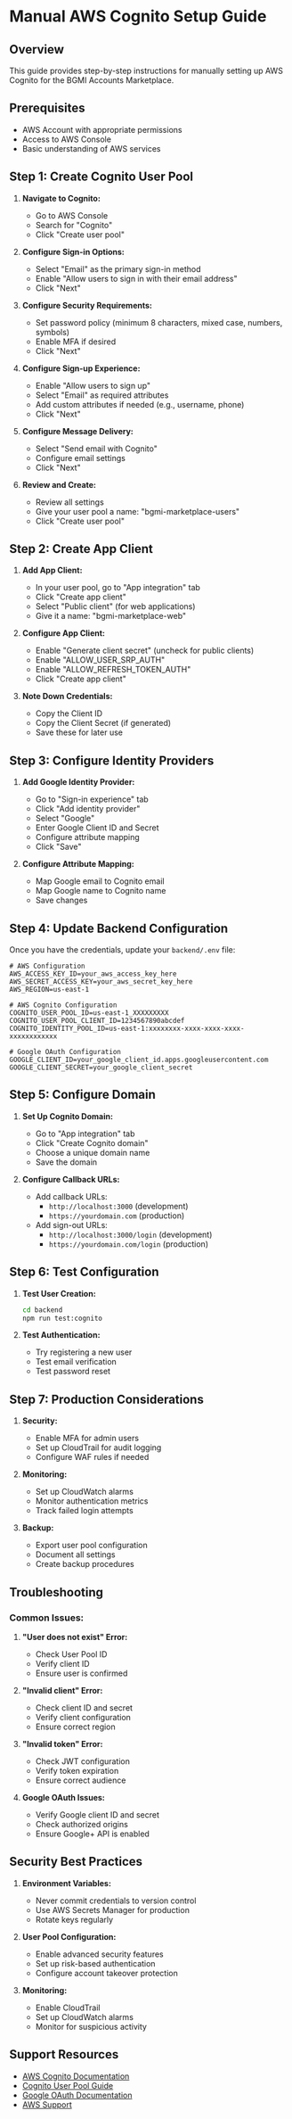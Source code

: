 # Manual AWS Cognito Setup Guide

## Overview
This guide provides step-by-step instructions for manually setting up AWS Cognito for the BGMI Accounts Marketplace.

## Prerequisites
- AWS Account with appropriate permissions
- Access to AWS Console
- Basic understanding of AWS services

## Step 1: Create Cognito User Pool

1. **Navigate to Cognito:**
   - Go to AWS Console
   - Search for "Cognito"
   - Click "Create user pool"

2. **Configure Sign-in Options:**
   - Select "Email" as the primary sign-in method
   - Enable "Allow users to sign in with their email address"
   - Click "Next"

3. **Configure Security Requirements:**
   - Set password policy (minimum 8 characters, mixed case, numbers, symbols)
   - Enable MFA if desired
   - Click "Next"

4. **Configure Sign-up Experience:**
   - Enable "Allow users to sign up"
   - Select "Email" as required attributes
   - Add custom attributes if needed (e.g., username, phone)
   - Click "Next"

5. **Configure Message Delivery:**
   - Select "Send email with Cognito"
   - Configure email settings
   - Click "Next"

6. **Review and Create:**
   - Review all settings
   - Give your user pool a name: "bgmi-marketplace-users"
   - Click "Create user pool"

## Step 2: Create App Client

1. **Add App Client:**
   - In your user pool, go to "App integration" tab
   - Click "Create app client"
   - Select "Public client" (for web applications)
   - Give it a name: "bgmi-marketplace-web"

2. **Configure App Client:**
   - Enable "Generate client secret" (uncheck for public clients)
   - Enable "ALLOW_USER_SRP_AUTH"
   - Enable "ALLOW_REFRESH_TOKEN_AUTH"
   - Click "Create app client"

3. **Note Down Credentials:**
   - Copy the Client ID
   - Copy the Client Secret (if generated)
   - Save these for later use

## Step 3: Configure Identity Providers

1. **Add Google Identity Provider:**
   - Go to "Sign-in experience" tab
   - Click "Add identity provider"
   - Select "Google"
   - Enter Google Client ID and Secret
   - Configure attribute mapping
   - Click "Save"

2. **Configure Attribute Mapping:**
   - Map Google email to Cognito email
   - Map Google name to Cognito name
   - Save changes

## Step 4: Update Backend Configuration

Once you have the credentials, update your `backend/.env` file:

```env
# AWS Configuration
AWS_ACCESS_KEY_ID=your_aws_access_key_here
AWS_SECRET_ACCESS_KEY=your_aws_secret_key_here
AWS_REGION=us-east-1

# AWS Cognito Configuration
COGNITO_USER_POOL_ID=us-east-1_XXXXXXXXX
COGNITO_USER_POOL_CLIENT_ID=1234567890abcdef
COGNITO_IDENTITY_POOL_ID=us-east-1:xxxxxxxx-xxxx-xxxx-xxxx-xxxxxxxxxxxx

# Google OAuth Configuration
GOOGLE_CLIENT_ID=your_google_client_id.apps.googleusercontent.com
GOOGLE_CLIENT_SECRET=your_google_client_secret
```

## Step 5: Configure Domain

1. **Set Up Cognito Domain:**
   - Go to "App integration" tab
   - Click "Create Cognito domain"
   - Choose a unique domain name
   - Save the domain

2. **Configure Callback URLs:**
   - Add callback URLs:
     - `http://localhost:3000` (development)
     - `https://yourdomain.com` (production)
   - Add sign-out URLs:
     - `http://localhost:3000/login` (development)
     - `https://yourdomain.com/login` (production)

## Step 6: Test Configuration

1. **Test User Creation:**
   ```bash
   cd backend
   npm run test:cognito
   ```

2. **Test Authentication:**
   - Try registering a new user
   - Test email verification
   - Test password reset

## Step 7: Production Considerations

1. **Security:**
   - Enable MFA for admin users
   - Set up CloudTrail for audit logging
   - Configure WAF rules if needed

2. **Monitoring:**
   - Set up CloudWatch alarms
   - Monitor authentication metrics
   - Track failed login attempts

3. **Backup:**
   - Export user pool configuration
   - Document all settings
   - Create backup procedures

## Troubleshooting

### Common Issues:

1. **"User does not exist" Error:**
   - Check User Pool ID
   - Verify client ID
   - Ensure user is confirmed

2. **"Invalid client" Error:**
   - Check client ID and secret
   - Verify client configuration
   - Ensure correct region

3. **"Invalid token" Error:**
   - Check JWT configuration
   - Verify token expiration
   - Ensure correct audience

4. **Google OAuth Issues:**
   - Verify Google client ID and secret
   - Check authorized origins
   - Ensure Google+ API is enabled

## Security Best Practices

1. **Environment Variables:**
   - Never commit credentials to version control
   - Use AWS Secrets Manager for production
   - Rotate keys regularly

2. **User Pool Configuration:**
   - Enable advanced security features
   - Set up risk-based authentication
   - Configure account takeover protection

3. **Monitoring:**
   - Enable CloudTrail
   - Set up CloudWatch alarms
   - Monitor for suspicious activity

## Support Resources

- [AWS Cognito Documentation](https://docs.aws.amazon.com/cognito/)
- [Cognito User Pool Guide](https://docs.aws.amazon.com/cognito/latest/developerguide/cognito-user-identity-pools.html)
- [Google OAuth Documentation](https://developers.google.com/identity/protocols/oauth2)
- [AWS Support](https://aws.amazon.com/support/)
